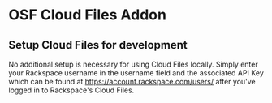 # OSF Cloud Files Addon

## Setup Cloud Files for development

No additional setup is necessary for using Cloud Files locally. Simply enter your Rackspace username
 in the username field and the associated API Key which can be found at https://account.rackspace.com/users/
 after you've logged in to Rackspace's Cloud Files.


